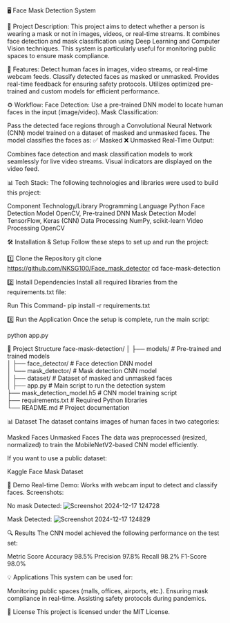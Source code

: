 🖥️ Face Mask Detection System

📄 Project Description:
This project aims to detect whether a person is wearing a mask or not in images, videos, or real-time streams. It combines face detection and mask classification using Deep Learning and Computer Vision techniques. This system is particularly useful for monitoring public spaces to ensure mask compliance.

🚀 Features:
Detect human faces in images, video streams, or real-time webcam feeds.
Classify detected faces as masked or unmasked.
Provides real-time feedback for ensuring safety protocols.
Utilizes optimized pre-trained and custom models for efficient performance.

⚙️ Workflow:
Face Detection:
Use a pre-trained DNN model to locate human faces in the input (image/video).
Mask Classification:

Pass the detected face regions through a Convolutional Neural Network (CNN) model trained on a dataset of masked and unmasked faces.
The model classifies the faces as:
✅ Masked
❌ Unmasked
Real-Time Output:

Combines face detection and mask classification models to work seamlessly for live video streams.
Visual indicators are displayed on the video feed.

📊 Tech Stack:
The following technologies and libraries were used to build this project:

Component	Technology/Library
Programming Language	Python
Face Detection Model	OpenCV, Pre-trained DNN
Mask Detection Model	TensorFlow, Keras (CNN)
Data Processing	NumPy, scikit-learn
Video Processing	OpenCV


🛠️ Installation & Setup
Follow these steps to set up and run the project:

1️⃣ Clone the Repository
git clone https://github.com/NKSG100/Face_mask_detector
cd face-mask-detection

2️⃣ Install Dependencies
Install all required libraries from the requirements.txt file:

Run This Command-
pip install -r requirements.txt
   
3️⃣ Run the Application
Once the setup is complete, run the main script:

python app.py

📂 Project Structure
face-mask-detection/
│
├── models/                             # Pre-trained and trained models  
│   ├── face_detector/                  # Face detection DNN model  
│   └── mask_detector/                  # Mask detection CNN model  
│
├── dataset/                            # Dataset of masked and unmasked faces  
│
├── app.py                              # Main script to run the detection system  
├── mask_detection_model.h5             # CNN model training script  
├── requirements.txt                    # Required Python libraries  
└── README.md                           # Project documentation  

📊 Dataset
The dataset contains images of human faces in two categories:

Masked Faces
Unmasked Faces
The data was preprocessed (resized, normalized) to train the MobileNetV2-based CNN model efficiently.

If you want to use a public dataset:

Kaggle Face Mask Dataset

🎥 Demo
Real-time Demo: Works with webcam input to detect and classify faces.
Screenshots:

No mask Detected:
![Screenshot 2024-12-17 124728](https://github.com/user-attachments/assets/5ef375eb-a02f-4924-86f3-ed0f21bf086c)


Mask Detected:
![Screenshot 2024-12-17 124829](https://github.com/user-attachments/assets/8b2f1211-c478-43a3-bd77-d9a9dae53bdd)

🔍 Results
The CNN model achieved the following performance on the test set:

Metric	Score
Accuracy	98.5%
Precision	97.8%
Recall	98.2%
F1-Score	98.0%

💡 Applications
This system can be used for:

Monitoring public spaces (malls, offices, airports, etc.).
Ensuring mask compliance in real-time.
Assisting safety protocols during pandemics.

📜 License
This project is licensed under the MIT License.
